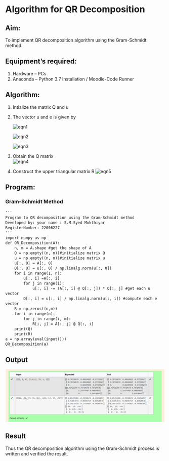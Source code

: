 # Algorithm for QR Decomposition
## Aim:
To implement QR decomposition algorithm using the Gram-Schmidt method.
## Equipment’s required:
1.	Hardware – PCs
2.	Anaconda – Python 3.7 Installation / Moodle-Code Runner
## Algorithm:
1.	Intialize the matrix Q and u
2.	The vector u and e is given by

    ![eqn1](./ex4.jpg)

    ![eqn2](./ex6.jpg)

    ![eqn3](./ex3.jpg)

3.	Obtain the Q matrix   
    ![eqn4](./ex1.jpg)
4.	Construct the upper triangular matrix R
    ![eqn5](./ex2.jpg)



## Program:
### Gram-Schmidt Method
```
''' 
Program to QR decomposition using the Gram-Schmidt method
Developed by: your name : S.M.Syed Mokthiyar
RegisterNumber: 22006227
'''
import numpy as np
def QR_Decomposition(A):
    n, m = A.shape #get the shape of A 
    Q = np.empty((n, n))#initialize matrix Q
    u = np.empty((n, n))#initialize matrix u
    u[:, 0] = A[:, 0]
    Q[:, 0] = u[:, 0] / np.linalg.norm(u[:, 0])
    for i in range(1, n):
        u[:, i] =A[:, i]
        for j in range(i):
            u[:, i] -= (A[:, i] @ Q[:, j]) * Q[:, j] #get each u vector
        Q[:, i] = u[:, i] / np.linalg.norm(u[:, i]) #compute each e vector
    R = np.zeros((n,m))
    for i in range(n):
        for j in range(i, m):
            R[i, j] = A[:, j] @ Q[:, i]
    print(Q)
    print(R)    
a = np.array(eval(input()))
QR_Decomposition(a)

```

## Output
![](./s5.png)

## Result
Thus the QR decomposition algorithm using the Gram-Schmidt process is written and verified the result.

